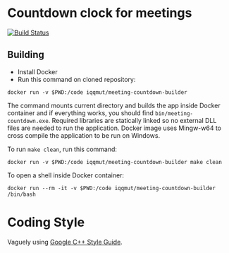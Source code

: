 # Countdown clock for meetings

[![Build Status](https://travis-ci.org/iqqmuT/meeting-countdown.svg?branch=master)](https://travis-ci.org/iqqmuT/meeting-countdown)

## Building

* Install Docker
* Run this command on cloned repository:

```
docker run -v $PWD:/code iqqmut/meeting-countdown-builder
```

The command mounts current directory and builds the app inside Docker container and if everything works, you should find `bin/meeting-countdown.exe`. Required libraries are statically linked so no external DLL files are needed to run the application. Docker image uses Mingw-w64 to cross compile the application to be run on Windows.

To run `make clean`, run this command:

```
docker run -v $PWD:/code iqqmut/meeting-countdown-builder make clean
```

To open a shell inside Docker container:

```
docker run --rm -it -v $PWD:/code iqqmut/meeting-countdown-builder /bin/bash
```

# Coding Style

Vaguely using [Google C++ Style Guide](https://google.github.io/styleguide/cppguide.html).
